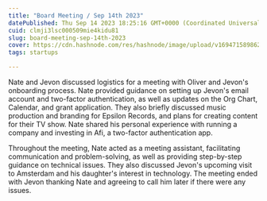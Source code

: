 ```yaml
---
title: "Board Meeting / Sep 14th 2023"
datePublished: Thu Sep 14 2023 18:25:16 GMT+0000 (Coordinated Universal Time)
cuid: clmji3lsc000509mie4kidu81
slug: board-meeting-sep-14th-2023
cover: https://cdn.hashnode.com/res/hashnode/image/upload/v1694715898629/55a4e59c-ac4f-40ae-a0e0-6e3e0ff35f4f.jpeg
tags: startups

---
```


Nate and Jevon discussed logistics for a meeting with Oliver and Jevon's onboarding process. Nate provided guidance on setting up Jevon's email account and two-factor authentication, as well as updates on the Org Chart, Calendar, and grant application. They also briefly discussed music production and branding for Epsilon Records, and plans for creating content for their TV show. Nate shared his personal experience with running a company and investing in Afi, a two-factor authentication app.

Throughout the meeting, Nate acted as a meeting assistant, facilitating communication and problem-solving, as well as providing step-by-step guidance on technical issues. They also discussed Jevon's upcoming visit to Amsterdam and his daughter's interest in technology. The meeting ended with Jevon thanking Nate and agreeing to call him later if there were any issues.